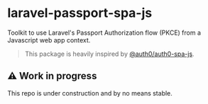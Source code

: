 # laravel-passport-spa-js

Toolkit to use Laravel's Passport Authorization flow (PKCE) from a Javascript web app context.

> This package is heavily inspired by [@auth0/auth0-spa-js](https://github.com/auth0/auth0-spa-js).

## ⚠️ Work in progress

This repo is under construction and by no means stable.
